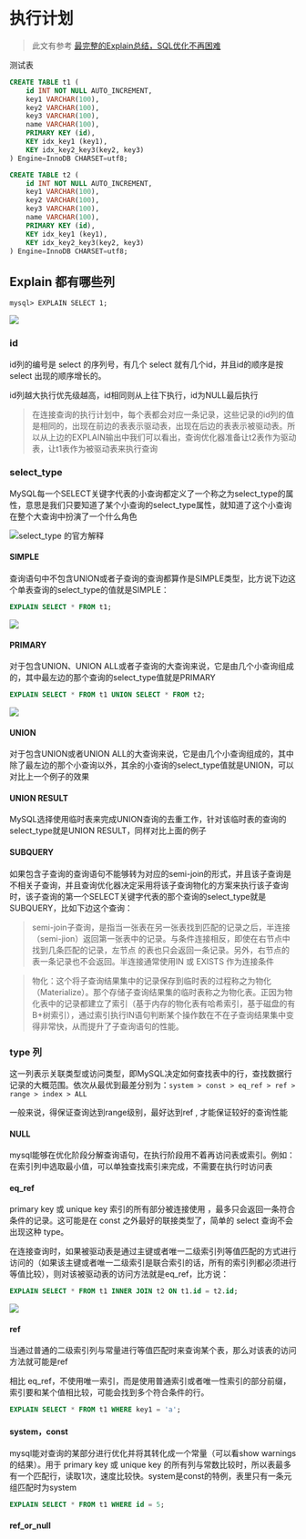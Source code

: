 # 执行计划

> 此文有参考 [最完整的Explain总结，SQL优化不再困难](https://mp.weixin.qq.com/s/twTghH8wTA_0uZghOdawkw)


测试表

```sql
CREATE TABLE t1 (
    id INT NOT NULL AUTO_INCREMENT,
    key1 VARCHAR(100),
    key2 VARCHAR(100),
    key3 VARCHAR(100),
    name VARCHAR(100),
    PRIMARY KEY (id),
    KEY idx_key1 (key1),
    KEY idx_key2_key3(key2, key3)
) Engine=InnoDB CHARSET=utf8;

CREATE TABLE t2 (
    id INT NOT NULL AUTO_INCREMENT,
    key1 VARCHAR(100),
    key2 VARCHAR(100),
    key3 VARCHAR(100),
    name VARCHAR(100),
    PRIMARY KEY (id),
    KEY idx_key1 (key1),
    KEY idx_key2_key3(key2, key3)
) Engine=InnoDB CHARSET=utf8;
```


## Explain 都有哪些列
`mysql> EXPLAIN SELECT 1;`

![](https://cdn.jansora.com/files/uPic/2022/05/06/NdXMKf.png)

### id

id列的编号是 select 的序列号，有几个 select 就有几个id，并且id的顺序是按 select 出现的顺序增长的。

id列越大执行优先级越高，id相同则从上往下执行，id为NULL最后执行

> 在连接查询的执行计划中，每个表都会对应一条记录，这些记录的id列的值是相同的，出现在前边的表表示驱动表，出现在后边的表表示被驱动表。所以从上边的EXPLAIN输出中我们可以看出，查询优化器准备让t2表作为驱动表，让t1表作为被驱动表来执行查询

### select_type

MySQL每一个SELECT关键字代表的小查询都定义了一个称之为select_type的属性，意思是我们只要知道了某个小查询的select_type属性，就知道了这个小查询在整个大查询中扮演了一个什么角色

![select_type 的官方解释](https://cdn.jansora.com/files/uPic/2022/05/10/XYRL6e.png)

#### SIMPLE

查询语句中不包含UNION或者子查询的查询都算作是SIMPLE类型，比方说下边这个单表查询的select_type的值就是SIMPLE：

```sql
EXPLAIN SELECT * FROM t1;
```
![](https://cdn.jansora.com/files/uPic/2022/05/11/OcQ8ro.png)


#### PRIMARY
对于包含UNION、UNION ALL或者子查询的大查询来说，它是由几个小查询组成的，其中最左边的那个查询的select_type值就是PRIMARY

```sql
EXPLAIN SELECT * FROM t1 UNION SELECT * FROM t2;
```
![](https://cdn.jansora.com/files/uPic/2022/05/11/NoRO0d.png)

#### UNION

对于包含UNION或者UNION ALL的大查询来说，它是由几个小查询组成的，其中除了最左边的那个小查询以外，其余的小查询的select_type值就是UNION，可以对比上一个例子的效果

#### UNION RESULT

MySQL选择使用临时表来完成UNION查询的去重工作，针对该临时表的查询的select_type就是UNION RESULT，同样对比上面的例子

#### SUBQUERY

如果包含子查询的查询语句不能够转为对应的semi-join的形式，并且该子查询是不相关子查询，并且查询优化器决定采用将该子查询物化的方案来执行该子查询时，该子查询的第一个SELECT关键字代表的那个查询的select_type就是SUBQUERY，比如下边这个查询：




> semi-join子查询，是指当一张表在另一张表找到匹配的记录之后，半连接（semi-jion）返回第一张表中的记录。与条件连接相反，即使在右节点中找到几条匹配的记录，左节点 的表也只会返回一条记录。另外，右节点的表一条记录也不会返回。半连接通常使用IN 或 EXISTS 作为连接条件

> 物化：这个将子查询结果集中的记录保存到临时表的过程称之为物化（Materialize）。那个存储子查询结果集的临时表称之为物化表。正因为物化表中的记录都建立了索引（基于内存的物化表有哈希索引，基于磁盘的有B+树索引），通过索引执行IN语句判断某个操作数在不在子查询结果集中变得非常快，从而提升了子查询语句的性能。



### type 列

这一列表示关联类型或访问类型，即MySQL决定如何查找表中的行，查找数据行记录的大概范围。依次从最优到最差分别为：`system > const > eq_ref > ref > range > index > ALL` 

一般来说，得保证查询达到range级别，最好达到ref , 才能保证较好的查询性能

#### NULL

mysql能够在优化阶段分解查询语句，在执行阶段用不着再访问表或索引。例如：在索引列中选取最小值，可以单独查找索引来完成，不需要在执行时访问表

#### eq_ref

primary key 或 unique key 索引的所有部分被连接使用 ，最多只会返回一条符合条件的记录。这可能是在 const 之外最好的联接类型了，简单的 select 查询不会出现这种 type。

在连接查询时，如果被驱动表是通过主键或者唯一二级索引列等值匹配的方式进行访问的（如果该主键或者唯一二级索引是联合索引的话，所有的索引列都必须进行等值比较），则对该被驱动表的访问方法就是eq_ref，比方说：

```sql
EXPLAIN SELECT * FROM t1 INNER JOIN t2 ON t1.id = t2.id;
```

![](https://cdn.jansora.com/files/uPic/2022/05/13/TYtpQR.png)

#### ref

当通过普通的二级索引列与常量进行等值匹配时来查询某个表，那么对该表的访问方法就可能是ref

相比 eq_ref，不使用唯一索引，而是使用普通索引或者唯一性索引的部分前缀，索引要和某个值相比较，可能会找到多个符合条件的行。
```sql
EXPLAIN SELECT * FROM t1 WHERE key1 = 'a';
```

#### system，const

mysql能对查询的某部分进行优化并将其转化成一个常量（可以看show warnings 的结果）。用于 primary key 或 unique key 的所有列与常数比较时，所以表最多有一个匹配行，读取1次，速度比较快。system是const的特例，表里只有一条元组匹配时为system
```sql
EXPLAIN SELECT * FROM t1 WHERE id = 5;
```

#### ref_or_null

 